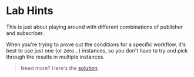 # Lab Hints

This is just about playing around with different combinations of publisher and subscriber.

When you're trying to prove out the conditions for a specific workflow, it's best to use just one (or zero...) instances, so you don't have to try and pick through the results in multiple instances.
 
> Need more? Here's the [solution](solution.md).